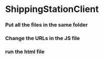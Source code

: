 # ShippingStationClient
### Put all the files in the same folder
### Change the URLs in the JS file
### run the html file
